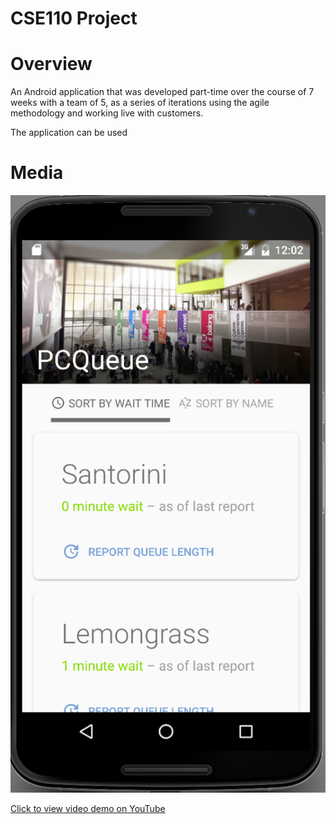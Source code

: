 CSE110 Project
===============================

# Overview
An Android application that was developed part-time over the course of 7 weeks with a team of 5,
as a series of iterations using the agile methodology and working live with customers.

The application can be used

# Media
![Preview](screen.png)

[Click to view video demo on YouTube](https://www.youtube.com/watch?v=mUBFcjbh5ds&feature=youtu.be)